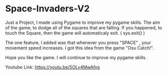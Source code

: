 # Space-Invaders-V2

Just a Project, I made using Pygame to improve my pygame skills.
The aim of the game, to dodge all of the squares that are falling. 
If you happened, to touch the Square, then the game will automaticaly exit. ( sys.exit() )

The one feature, I added was that whenever you press "SPACE" , your movement speed increases. I got this idea from the game "Osu Catch!". 

Hope you like the game. I will continue to improve my pygame skills. 

Youtube Link: https://youtu.be/5OLy4MwAfns



